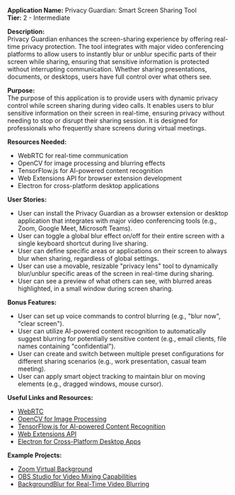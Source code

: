 **Application Name:** Privacy Guardian: Smart Screen Sharing Tool  
**Tier:** 2 - Intermediate

**Description:**  
Privacy Guardian enhances the screen-sharing experience by offering real-time privacy protection. The tool integrates with major video conferencing platforms to allow users to instantly blur or unblur specific parts of their screen while sharing, ensuring that sensitive information is protected without interrupting communication. Whether sharing presentations, documents, or desktops, users have full control over what others see.

**Purpose:**  
The purpose of this application is to provide users with dynamic privacy control while screen sharing during video calls. It enables users to blur sensitive information on their screen in real-time, ensuring privacy without needing to stop or disrupt their sharing session. It is designed for professionals who frequently share screens during virtual meetings.

**Resources Needed:**
- WebRTC for real-time communication
- OpenCV for image processing and blurring effects
- TensorFlow.js for AI-powered content recognition
- Web Extensions API for browser extension development
- Electron for cross-platform desktop applications
  
**User Stories:**  
- User can install the Privacy Guardian as a browser extension or desktop application that integrates with major video conferencing tools (e.g., Zoom, Google Meet, Microsoft Teams).  
- User can toggle a global blur effect on/off for their entire screen with a single keyboard shortcut during live sharing.  
- User can define specific areas or applications on their screen to always blur when sharing, regardless of global settings.  
- User can use a movable, resizable "privacy lens" tool to dynamically blur/unblur specific areas of the screen in real-time during sharing.  
- User can see a preview of what others can see, with blurred areas highlighted, in a small window during screen sharing.  

**Bonus Features:**  
- User can set up voice commands to control blurring (e.g., "blur now", "clear screen").  
- User can utilize AI-powered content recognition to automatically suggest blurring for potentially sensitive content (e.g., email clients, file names containing "confidential").  
- User can create and switch between multiple preset configurations for different sharing scenarios (e.g., work presentation, casual team meeting).  
- User can apply smart object tracking to maintain blur on moving elements (e.g., dragged windows, mouse cursor).  

**Useful Links and Resources:**  
- [WebRTC](https://webrtc.org/)  
- [OpenCV for Image Processing](https://opencv.org/)  
- [TensorFlow.js for AI-powered Content Recognition](https://www.tensorflow.org/js)  
- [Web Extensions API](https://developer.mozilla.org/en-US/docs/Mozilla/Add-ons/WebExtensions)  
- [Electron for Cross-Platform Desktop Apps](https://www.electronjs.org/)  

**Example Projects:**  
- [Zoom Virtual Background](https://zoom.us/virtual-backgrounds)  
- [OBS Studio for Video Mixing Capabilities](https://obsproject.com/)  
- [BackgroundBlur for Real-Time Video Blurring](https://backgroundblur.com/)
